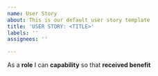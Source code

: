 ```yaml
---
name: User Story
about: This is our default user story template
title: 'USER STORY: <TITLE>'
labels: ''
assignees: ''

---
```


As a **role** I  can **capability** so that **received benefit**

